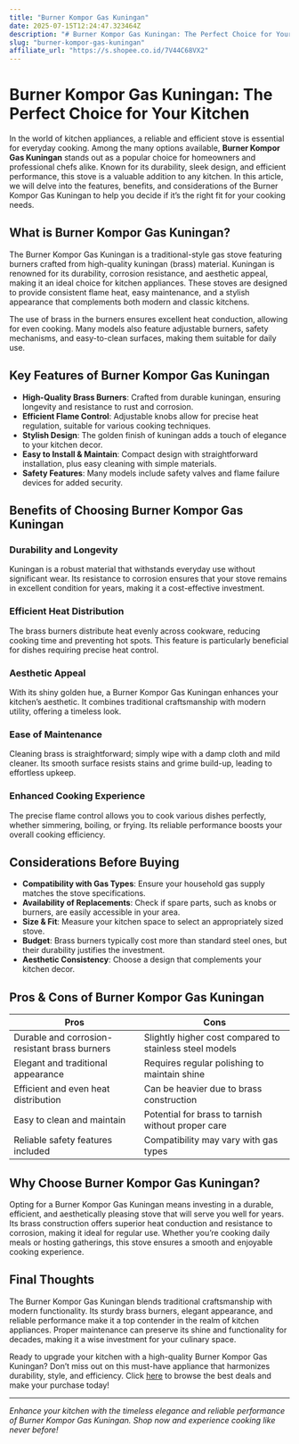 ```yaml
---
title: "Burner Kompor Gas Kuningan"
date: 2025-07-15T12:24:47.323464Z
description: "# Burner Kompor Gas Kuningan: The Perfect Choice for Your Kitchen..."
slug: "burner-kompor-gas-kuningan"
affiliate_url: "https://s.shopee.co.id/7V44C68VX2"
---
```

# Burner Kompor Gas Kuningan: The Perfect Choice for Your Kitchen

In the world of kitchen appliances, a reliable and efficient stove is essential for everyday cooking. Among the many options available, **Burner Kompor Gas Kuningan** stands out as a popular choice for homeowners and professional chefs alike. Known for its durability, sleek design, and efficient performance, this stove is a valuable addition to any kitchen. In this article, we will delve into the features, benefits, and considerations of the Burner Kompor Gas Kuningan to help you decide if it’s the right fit for your cooking needs.

## What is Burner Kompor Gas Kuningan?

The Burner Kompor Gas Kuningan is a traditional-style gas stove featuring burners crafted from high-quality kuningan (brass) material. Kuningan is renowned for its durability, corrosion resistance, and aesthetic appeal, making it an ideal choice for kitchen appliances. These stoves are designed to provide consistent flame heat, easy maintenance, and a stylish appearance that complements both modern and classic kitchens.

The use of brass in the burners ensures excellent heat conduction, allowing for even cooking. Many models also feature adjustable burners, safety mechanisms, and easy-to-clean surfaces, making them suitable for daily use.

## Key Features of Burner Kompor Gas Kuningan

- **High-Quality Brass Burners**: Crafted from durable kuningan, ensuring longevity and resistance to rust and corrosion.
- **Efficient Flame Control**: Adjustable knobs allow for precise heat regulation, suitable for various cooking techniques.
- **Stylish Design**: The golden finish of kuningan adds a touch of elegance to your kitchen decor.
- **Easy to Install & Maintain**: Compact design with straightforward installation, plus easy cleaning with simple materials.
- **Safety Features**: Many models include safety valves and flame failure devices for added security.

## Benefits of Choosing Burner Kompor Gas Kuningan

### Durability and Longevity

Kuningan is a robust material that withstands everyday use without significant wear. Its resistance to corrosion ensures that your stove remains in excellent condition for years, making it a cost-effective investment.

### Efficient Heat Distribution

The brass burners distribute heat evenly across cookware, reducing cooking time and preventing hot spots. This feature is particularly beneficial for dishes requiring precise heat control.

### Aesthetic Appeal

With its shiny golden hue, a Burner Kompor Gas Kuningan enhances your kitchen’s aesthetic. It combines traditional craftsmanship with modern utility, offering a timeless look.

### Ease of Maintenance

Cleaning brass is straightforward; simply wipe with a damp cloth and mild cleaner. Its smooth surface resists stains and grime build-up, leading to effortless upkeep.

### Enhanced Cooking Experience

The precise flame control allows you to cook various dishes perfectly, whether simmering, boiling, or frying. Its reliable performance boosts your overall cooking efficiency.

## Considerations Before Buying

- **Compatibility with Gas Types**: Ensure your household gas supply matches the stove specifications.
- **Availability of Replacements**: Check if spare parts, such as knobs or burners, are easily accessible in your area.
- **Size & Fit**: Measure your kitchen space to select an appropriately sized stove.
- **Budget**: Brass burners typically cost more than standard steel ones, but their durability justifies the investment.
- **Aesthetic Consistency**: Choose a design that complements your kitchen decor.

## Pros & Cons of Burner Kompor Gas Kuningan

| Pros                                            | Cons                                        |
|-------------------------------------------------|----------------------------------------------|
| Durable and corrosion-resistant brass burners | Slightly higher cost compared to stainless steel models |
| Elegant and traditional appearance            | Requires regular polishing to maintain shine |
| Efficient and even heat distribution          | Can be heavier due to brass construction   |
| Easy to clean and maintain                     | Potential for brass to tarnish without proper care |
| Reliable safety features included             | Compatibility may vary with gas types      |

## Why Choose Burner Kompor Gas Kuningan?

Opting for a Burner Kompor Gas Kuningan means investing in a durable, efficient, and aesthetically pleasing stove that will serve you well for years. Its brass construction offers superior heat conduction and resistance to corrosion, making it ideal for regular use. Whether you’re cooking daily meals or hosting gatherings, this stove ensures a smooth and enjoyable cooking experience.

## Final Thoughts

The Burner Kompor Gas Kuningan blends traditional craftsmanship with modern functionality. Its sturdy brass burners, elegant appearance, and reliable performance make it a top contender in the realm of kitchen appliances. Proper maintenance can preserve its shine and functionality for decades, making it a wise investment for your culinary space.

Ready to upgrade your kitchen with a high-quality Burner Kompor Gas Kuningan? Don’t miss out on this must-have appliance that harmonizes durability, style, and efficiency. Click [here](https://s.shopee.co.id/7V44C68VX2) to browse the best deals and make your purchase today!

---

*Enhance your kitchen with the timeless elegance and reliable performance of Burner Kompor Gas Kuningan. Shop now and experience cooking like never before!*